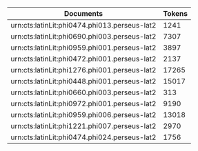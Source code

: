 | Documents                                                        | Tokens     |
| --                                                               | --         |
| urn:cts:latinLit:phi0474.phi013.perseus-lat2                     | 1241       |
| urn:cts:latinLit:phi0690.phi003.perseus-lat2                     | 7307       |
| urn:cts:latinLit:phi0959.phi001.perseus-lat2                     | 3897       |
| urn:cts:latinLit:phi0472.phi001.perseus-lat2                     | 2137       |
| urn:cts:latinLit:phi1276.phi001.perseus-lat2                     | 17265      |
| urn:cts:latinLit:phi0448.phi001.perseus-lat2                     | 15017      |
| urn:cts:latinLit:phi0660.phi003.perseus-lat2                     | 313        |
| urn:cts:latinLit:phi0972.phi001.perseus-lat2                     | 9190       |
| urn:cts:latinLit:phi0959.phi006.perseus-lat2                     | 13018      |
| urn:cts:latinLit:phi1221.phi007.perseus-lat2                     | 2970       |
| urn:cts:latinLit:phi0474.phi024.perseus-lat2                     | 1756       |
